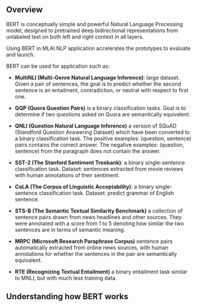 ## Overview

BERT is conceptually simple and powerful Natural Language Processing model, designed to pretrained deep bidirectional representations from unlabeled text on both left and right context in all layers.

Using BERT in MLAI NLP application accelerates the prototypes to evaluate and launch.

BERT can be used for application such as:

   * **MultiNLI (Multi-Genre Natural Language Inference)**: large dataset. Given a pair of sentences, the goal is to predict whether the second sentence is an entailment, contradiction, or neutral with respect to first one.

   * **QQP (Quora Question Pairs)** is a binary classification tasks. Goal is to determine if two questions asked on Quora are semantically equivalent.
   
   * **QNLI (Question Natural Language Inference)** a version of SQuAD (Standford Question Answering Dataset) which have been converted to a binary classification task. The positive examples: (question, sentence) pairs contains the correct answer. The negative examples: (question, sentence) from the paragraph does not contain the answer.
   
   * **SST-2 (The Stanford Sentiment Treebank)**: a binary single-sentence classification task. Dataset: sentences extracted from movie reviews with human annotations of their sentiment.
   
   * **CoLA (The Corpus of Linguistic Acceptability)**: a binary single-sentence classification task. Dataset: predict grammar of English sentence.
   
   * **STS-B (The Semantic Textual Similarity Benchmark)** a collection of sentence pairs drawn from news headlines and other sources. They were annotated with a score from 1 to 5 denoting how similar the two sentences are in terms of semantic meaning.
   
   * **MRPC (Microsoft Research Paraphrase Corpus)** sentence pairs automatically extracted from online news sources, with human annotations for whether the sentences in the pair are semantically equivalent.
   
   * **RTE (Recognizing Textual Entailment)** a binary entailment task similar to MNLI, but with much less training data.

## Understanding how BERT works

